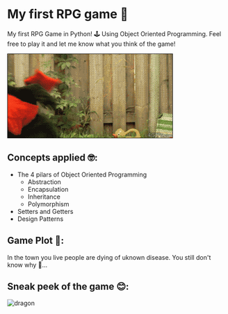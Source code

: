 # My first RPG game 🧙
My first RPG Game in Python! 🕹️ Using Object Oriented Programming. Feel free to play it and let me know what you think of the game!

![dragon](dragon.gif)

## Concepts applied 🤓:
- The 4 pilars of Object Oriented Programming 
  - Abstraction
  - Encapsulation
  - Inheritance
  - Polymorphism
- Setters and Getters
- Design Patterns

## Game Plot 🎲:
In the town you live people are dying of uknown disease. You still don't know why 🤨...

## Sneak peek of the game 😊:
![dragon](sneakpeek.gif)